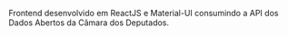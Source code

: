 Frontend desenvolvido em ReactJS e Material-UI consumindo a API dos Dados Abertos da Câmara dos Deputados.
